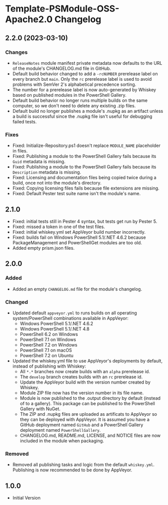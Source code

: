 # Template-PSModule-OSS-Apache2.0 Changelog

## 2.2.0 (2023-03-10)

### Changes

* `ReleaseNotes` module manifest private metadata now defaults to the URL of the module's CHANGELOG.md file in GitHub.
* Default build behavior changed to add a `-rcNUMBER` prerelease label on every branch but `main`. Only the `rc`
prerelease label is used to avoid problems with SemVer 2's alphabetical precedence sorting.
* The number for a prerelease label is now auto-generated by Whiskey based on published modules in the PowerShell
Gallery.
* Default build behavior no longer runs multiple builds on the same computer, so we don't need to delete any existing
.zip files.
* Default build no longer publishes a module's .nupkg as an artifact unless a build is successful since the .nupkg file
isn't useful for debugging failed tests.

### Fixes

* Fixed: Initialize-Repository.ps1 doesn't replace `MODULE_NAME` placeholder in files.
* Fixed: Publishing a module to the PowerShell Gallery fails because its `Guid` metadata is missing.
* Fixed: Publishing a module to the PowerShell Gallery fails because its `Description` metadata is missing.
* Fixed: Licensing and documentation files being copied twice during a build, once not into the module's directory.
* Fixed: Copying licensing files fails because file extensions are missing.
* Fixed: Default Pester test suite name isn't the module's name.

## 2.1.0

* Fixed: initial tests still in Pester 4 syntax, but tests get run by Pester 5.
* Fixed: missed a token in one of the test files.
* Fixed: initial whiskey.yml set AppVeyor build number incorrectly.
* Fixed: builds fail on Windows PowerShell 5.1/.NET 4.6.2 because PackageManagement and PowerShellGet modules are too
old.
* Added empty prism.json files.

## 2.0.0

### Added

* Added an empty `CHANGELOG.md` file for the module's changelog.

### Changed

* Updated default `appveyor.yml` to runs builds on all operating system/PowerShell combinations available in AppVeyor:
  * Windows PowerShell 5.1/.NET 4.6.2
  * Windows PowerShell 5.1/.NET 4.8
  * PowerShell 6.2 on Windows
  * PowerShell 7.1 on Windows
  * PowerShell 7.2 on Windows
  * PowerShell 7.1 on macOS
  * PowerShell 7.2 on Ubuntu
* Updated the whiskey.yml file to use AppVeyor's deployments by default, instead of publishing with Whiskey:
  * All `*.*` branches now create builds with an `alpha` prerelease id.
  * The `develop` branch creates builds with an `rc` prerelease id.
  * Update the AppVeyor build with the version number created by Whiskey.
  * Module ZIP file now has the version number in its file name.
  * Module is now published to the .output directory by default (instead of to a gallery). This package can be published to the PowerShell Gallery with NuGet.
  * The ZIP and .nupkg files are uploaded as artificats to AppVeyor so they can be deployed with AppVeyor. It is assumed you have a GitHub deployment named `GitHub` and a PowerShell Gallery deployment named `PowerShellGallery`.
  * CHANGELOG.md, README.md, LICENSE, and NOTICE files are now included in the module when packaging.

### Removed

* Removed all publishing tasks and logic from the default `whiskey.yml`. Publishing is now recommended to be done by AppVeyor.

## 1.0.0

* Initial Version

